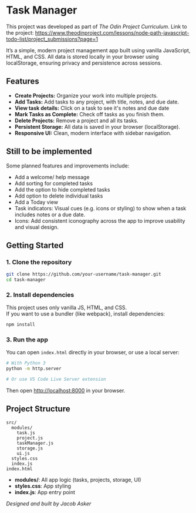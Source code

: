 # Task Manager
This project was developed as part of *The Odin Project Curriculum*. Link to the project: https://www.theodinproject.com/lessons/node-path-javascript-todo-list/project_submissions?page=1

It’s a simple, modern project management app built using vanilla JavaScript, HTML, and CSS.
All data is stored locally in your browser using localStorage, ensuring privacy and persistence across sessions.

## Features

- **Create Projects:** Organize your work into multiple projects.
- **Add Tasks:** Add tasks to any project, with title, notes, and due date. 
- **View task details:** Click on a task to see it's notes and due date
- **Mark Tasks as Complete:** Check off tasks as you finish them.
- **Delete Projects:** Remove a project and all its tasks.
- **Persistent Storage:** All data is saved in your browser (localStorage).
- **Responsive UI:** Clean, modern interface with sidebar navigation.

## Still to be implemented
Some planned features and improvements include:

- Add a welcome/ help message 
- Add sorting for completed tasks
- Add the option to hide completed tasks
- Add option to delete individual tasks
- Add a Today view
- Task indicators: Visual cues (e.g. icons or styling) to show when a task includes notes or a due date.
- Icons: Add consistent iconography across the app to improve usability and visual design.


## Getting Started

### 1. Clone the repository

```bash
git clone https://github.com/your-username/task-manager.git
cd task-manager
```

### 2. Install dependencies

This project uses only vanilla JS, HTML, and CSS.  
If you want to use a bundler (like webpack), install dependencies:

```bash
npm install
```

### 3. Run the app

You can open `index.html` directly in your browser, or use a local server:

```bash
# With Python 3
python -m http.server

# Or use VS Code Live Server extension
```

Then open [http://localhost:8000](http://localhost:8000) in your browser.

## Project Structure

```
src/
  modules/
    task.js
    project.js
    taskManager.js
    storage.js
    ui.js
  styles.css
  index.js
index.html
```

- **modules/**: All app logic (tasks, projects, storage, UI)
- **styles.css**: App styling
- **index.js**: App entry point

*Designed and built by Jacob Asker*
